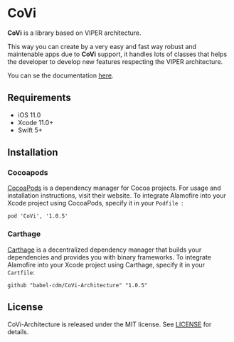 # CoVi

**CoVi** is a library based on VIPER architecture.

This way you can create by a very easy and fast way robust and maintenable apps due to **CoVi** support, it handles lots of classes that helps the developer to develop new features respecting the VIPER architecture.

You can se the documentation [here](https://github.com/babel-cdm/CoVi-Architecture/wiki).

## Requirements

* iOS 11.0
* Xcode 11.0+
* Swift 5+

## Installation

### Cocoapods

[CocoaPods](https://cocoapods.org/) is a dependency manager for Cocoa projects. For usage and installation instructions, visit their website. To integrate Alamofire into your Xcode project using CocoaPods, specify it in your `Podfile `:

```
pod 'CoVi', '1.0.5'
```

### Carthage

[Carthage](https://github.com/Carthage/Carthage) is a decentralized dependency manager that builds your dependencies and provides you with binary frameworks. To integrate Alamofire into your Xcode project using Carthage, specify it in your `Cartfile`:

```
github "babel-cdm/CoVi-Architecture" "1.0.5"
```

## License

CoVi-Architecture is released under the MIT license. See [LICENSE](https://github.com/babel-cdm/CoVi-Architecture/blob/master/LICENSE) for details.